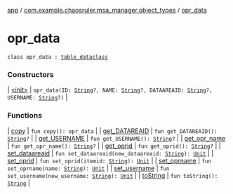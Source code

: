 [app](../../index.md) / [com.example.chaosruler.msa_manager.object_types](../index.md) / [opr_data](.)

# opr_data

`class opr_data : `[`table_dataclass`](../../com.example.chaosruler.msa_manager.abstraction_classes/table_dataclass/index.md)

### Constructors

| [&lt;init&gt;](-init-.md) | `opr_data(ID: `[`String`](https://kotlinlang.org/api/latest/jvm/stdlib/kotlin/-string/index.html)`?, NAME: `[`String`](https://kotlinlang.org/api/latest/jvm/stdlib/kotlin/-string/index.html)`?, DATAAREAID: `[`String`](https://kotlinlang.org/api/latest/jvm/stdlib/kotlin/-string/index.html)`?, USERNAME: `[`String`](https://kotlinlang.org/api/latest/jvm/stdlib/kotlin/-string/index.html)`?)` |

### Functions

| [copy](copy.md) | `fun copy(): opr_data` |
| [get_DATAREAID](get_-d-a-t-a-r-e-a-i-d.md) | `fun get_DATAREAID(): `[`String`](https://kotlinlang.org/api/latest/jvm/stdlib/kotlin/-string/index.html)`?` |
| [get_USERNAME](get_-u-s-e-r-n-a-m-e.md) | `fun get_USERNAME(): `[`String`](https://kotlinlang.org/api/latest/jvm/stdlib/kotlin/-string/index.html)`?` |
| [get_opr_name](get_opr_name.md) | `fun get_opr_name(): `[`String`](https://kotlinlang.org/api/latest/jvm/stdlib/kotlin/-string/index.html)`?` |
| [get_oprid](get_oprid.md) | `fun get_oprid(): `[`String`](https://kotlinlang.org/api/latest/jvm/stdlib/kotlin/-string/index.html)`?` |
| [set_dataareaid](set_dataareaid.md) | `fun set_dataareaid(new_dataareaid: `[`String`](https://kotlinlang.org/api/latest/jvm/stdlib/kotlin/-string/index.html)`): `[`Unit`](https://kotlinlang.org/api/latest/jvm/stdlib/kotlin/-unit/index.html) |
| [set_oprid](set_oprid.md) | `fun set_oprid(itemid: `[`String`](https://kotlinlang.org/api/latest/jvm/stdlib/kotlin/-string/index.html)`): `[`Unit`](https://kotlinlang.org/api/latest/jvm/stdlib/kotlin/-unit/index.html) |
| [set_oprname](set_oprname.md) | `fun set_oprname(name: `[`String`](https://kotlinlang.org/api/latest/jvm/stdlib/kotlin/-string/index.html)`): `[`Unit`](https://kotlinlang.org/api/latest/jvm/stdlib/kotlin/-unit/index.html) |
| [set_username](set_username.md) | `fun set_username(new_username: `[`String`](https://kotlinlang.org/api/latest/jvm/stdlib/kotlin/-string/index.html)`): `[`Unit`](https://kotlinlang.org/api/latest/jvm/stdlib/kotlin/-unit/index.html) |
| [toString](to-string.md) | `fun toString(): `[`String`](https://kotlinlang.org/api/latest/jvm/stdlib/kotlin/-string/index.html) |

